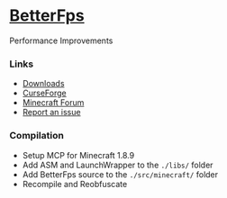 # [BetterFps](http://guichaguri.github.io/BetterFps/)
Performance Improvements

### Links
* [Downloads](http://guichaguri.github.io/BetterFps/)
* [CurseForge](http://minecraft.curseforge.com/mc-mods/229876-betterfps)
* [Minecraft Forum](http://www.minecraftforum.net/forums/mapping-and-modding/minecraft-mods/2413822-betterfps-performance-improvements-1-7-10-1-8)
* [Report an issue](https://github.com/Guichaguri/BetterFps/issues/new)

### Compilation
* Setup MCP for Minecraft 1.8.9
* Add ASM and LaunchWrapper to the `./libs/` folder
* Add BetterFps source to the `./src/minecraft/` folder
* Recompile and Reobfuscate
